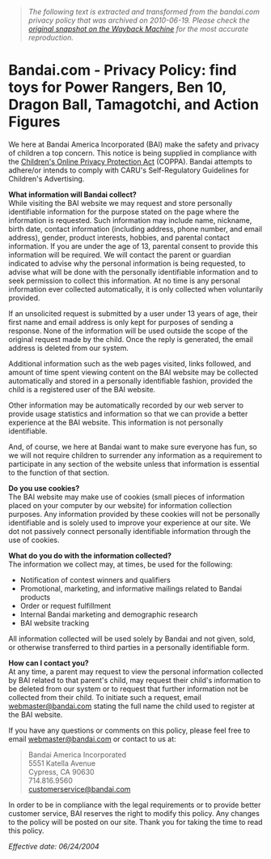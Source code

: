 > *The following text is extracted and transformed from the bandai.com privacy policy that was archived on 2010-06-19. Please check the [original snapshot on the Wayback Machine](https://web.archive.org/web/20100619093309id_/http%3A//www.bandai.com/legal/privacy.php) for the most accurate reproduction.*

# Bandai.com - Privacy Policy: find toys for Power Rangers, Ben 10, Dragon Ball, Tamagotchi, and Action Figures

We here at Bandai America Incorporated (BAI) make the safety and privacy of children a top concern. This notice is being supplied in compliance with the [Children's Online Privacy Protection Act](http://www.coppa.org/) (COPPA). Bandai attempts to adhere/or intends to comply with CARU's Self-Regulatory Guidelines for Children's Advertising.

**What information will Bandai collect?**  
While visiting the BAI website we may request and store personally identifiable information for the purpose stated on the page where the information is requested. Such information may include name, nickname, birth date, contact information (including address, phone number, and email address), gender, product interests, hobbies, and parental contact information. If you are under the age of 13, parental consent to provide this information will be required. We will contact the parent or guardian indicated to advise why the personal information is being requested, to advise what will be done with the personally identifiable information and to seek permission to collect this information. At no time is any personal information ever collected automatically, it is only collected when voluntarily provided.

If an unsolicited request is submitted by a user under 13 years of age, their first name and email address is only kept for purposes of sending a response. None of the information will be used outside the scope of the original request made by the child. Once the reply is generated, the email address is deleted from our system.

Additional information such as the web pages visited, links followed, and amount of time spent viewing content on the BAI website may be collected automatically and stored in a personally identifiable fashion, provided the child is a registered user of the BAI website.

Other information may be automatically recorded by our web server to provide usage statistics and information so that we can provide a better experience at the BAI website. This information is not personally identifiable.

And, of course, we here at Bandai want to make sure everyone has fun, so we will not require children to surrender any information as a requirement to participate in any section of the website unless that information is essential to the function of that section.

**Do you use cookies?**  
The BAI website may make use of cookies (small pieces of information placed on your computer by our website) for information collection purposes. Any information provided by these cookies will not be personally identifiable and is solely used to improve your experience at our site. We dot not passively connect personally identifiable information through the use of cookies.

**What do you do with the information collected?**  
The information we collect may, at times, be used for the following:

  * Notification of contest winners and qualifiers
  * Promotional, marketing, and informative mailings related to Bandai products
  * Order or request fulfillment
  * Internal Bandai marketing and demographic research
  * BAI website tracking



All information collected will be used solely by Bandai and not given, sold, or otherwise transferred to third parties in a personally identifiable form.

**How can I contact you?**  
At any time, a parent may request to view the personal information collected by BAI related to that parent's child, may request their child's information to be deleted from our system or to request that further information not be collected from their child. To initiate such a request, email [webmaster@bandai.com](http://www.bandai.com/contact/contact.php) stating the full name the child used to register at the BAI website.

If you have any questions or comments on this policy, please feel free to email [webmaster@bandai.com](http://www.bandai.com/contact/contact.php) or contact to us at:

> Bandai America Incorporated  
>  5551 Katella Avenue  
>  Cypress, CA 90630  
>  714.816.9560  
>  [customerservice@bandai.com](http://www.bandai.com/contact/contact.php)  
> 

In order to be in compliance with the legal requirements or to provide better customer service, BAI reserves the right to modify this policy. Any changes to the policy will be posted on our site. Thank you for taking the time to read this policy.

_Effective date: 06/24/2004_
